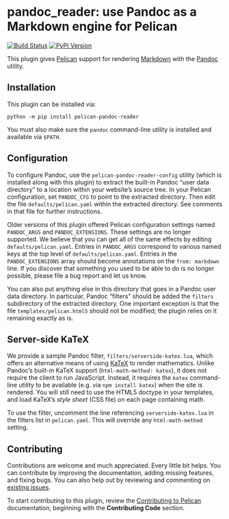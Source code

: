 # pandoc_reader: use Pandoc as a Markdown engine for Pelican

[![Build Status](https://img.shields.io/github/workflow/status/pelican-plugins/pandoc_reader/build)](https://github.com/zackw/pandoc_reader/actions) [![PyPI Version](https://img.shields.io/pypi/v/pelican-pandoc_reader)](https://pypi.org/project/pelican-pandoc_reader/)

This plugin gives [Pelican][] support for rendering [Markdown][]
with the [Pandoc][] utility.

[Markdown]: http://daringfireball.net/projects/markdown/
[Pandoc]: http://johnmacfarlane.net/pandoc/
[Pelican]: http://getpelican.com

## Installation

This plugin can be installed via:

    python -m pip install pelican-pandoc-reader

You must also make sure the `pandoc` command-line utility is installed
and available via `$PATH`.

## Configuration

To configure Pandoc, use the `pelican-pandoc-reader-config` utility
(which is installed along with this plugin) to extract the built-in
Pandoc “user data directory” to a location within your website’s
source tree.  In your Pelican configuration, set `PANDOC_CFG` to point
to the extracted directory.  Then edit the file `defaults/pelican.yaml`
within the extracted directory.  See comments in that file for further
instructions.

Older versions of this plugin offered Pelican configuration settings
named `PANDOC_ARGS` and `PANDOC_EXTENSIONS`.  These settings are no
longer supported.  We believe that you can get all of the same effects
by editing `defaults/pelican.yaml`.  Entries in `PANDOC_ARGS`
correspond to various named keys at the top level of
`defaults/pelican.yaml`. Entries in the `PANDOC_EXTENSIONS` array
should become annotations on the `from: markdown` line.  If you
discover that something you used to be able to do is no longer
possible, please file a bug report and let us know.

You can also put anything else in this directory that goes in a Pandoc
user data directory.  In particular, Pandoc “filters” should be added
the `filters` subdirectory of the extracted directory.  One important
exception is that the file `templates/pelican.html5` should not be
modified; the plugin relies on it remaining exactly as is.

## Server-side KaTeX

We provide a sample Pandoc filter, `filters/serverside-katex.lua`,
which offers an alternative means of using [KaTeX][] to render
mathematics.  Unlike Pandoc’s built-in KaTeX support
(`html-math-method: katex`), it does not require the client to run
JavaScript.  Instead, it requires the `katex` command-line utility
to be available (e.g. via `npm install katex`) when the site is
rendered.  You will still need to use the HTML5 doctype in your
templates, and load KaTeX’s *style sheet* (CSS file) on each page
containing math.

To use the filter, uncomment the line referencing
`serverside-katex.lua` in the filters list in `pelican.yaml`.
This will override any `html-math-method` setting.

[KaTeX]: https://katex.org/

## Contributing


Contributions are welcome and much appreciated. Every little bit
helps. You can contribute by improving the documentation, adding
missing features, and fixing bugs. You can also help out by reviewing
and commenting on [existing issues][].

To start contributing to this plugin, review the [Contributing to
Pelican][] documentation, beginning with the **Contributing Code**
section.

[existing issues]: https://github.com/zackw/pandoc_reader/issues
[Contributing to Pelican]: https://docs.getpelican.com/en/latest/contribute.html
